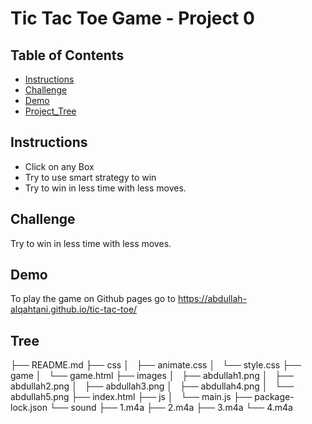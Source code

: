 # Tic Tac Toe Game - Project 0

## Table of Contents

* [Instructions](#instructions)
* [Challenge](#Challenge)
* [Demo](#Demo)
* [Project_Tree](#Tree)

## Instructions
* Click on any Box
* Try to use smart strategy to win
* Try to win in less time with less moves.

## Challenge
Try to win in less time with less moves.

## Demo 
To play the game on Github pages go to https://abdullah-alqahtani.github.io/tic-tac-toe/

## Tree

├── README.md
├── css
│   ├── animate.css
│   └── style.css
├── game
│   └── game.html
├── images
│   ├── abdullah1.png
│   ├── abdullah2.png
│   ├── abdullah3.png
│   ├── abdullah4.png
│   └── abdullah5.png
├── index.html 
├── js
│   └── main.js
├── package-lock.json
└── sound
    ├── 1.m4a
    ├── 2.m4a
    ├── 3.m4a
    └── 4.m4a

